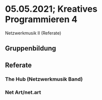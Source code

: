 # 05.05.2021; Kreatives Programmieren 4

Netzwerkmusik II (Referate)

## Gruppenbildung

## Referate

### The Hub (Netzwerkmusik Band)
### Net Art/net.art
